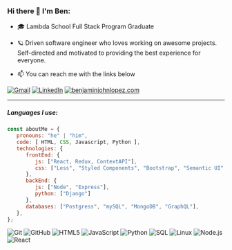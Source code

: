 ### Hi there 👋 I'm Ben:

- 🎓 Lambda School Full Stack Program Graduate
- 🪐 Driven software engineer who loves working on awesome projects. Self-directed and motivated to providing the best experience for everyone.

- :mailbox: You can reach me with the links below

[![Gmail](https://img.shields.io/badge/-GMAIL-D14836?style=for-the-badge&logo=gmail&logoColor=white)](mailto:benjaminjohnlopez@gmail.com)
[![LinkedIn](https://img.shields.io/badge/-LINKEDIN-0077B5?style=for-the-badge&logo=linkedin&logoColor=white)](https://www.linkedin.com/in/benjaminjohnlopez)
[![benjaminjohnlopez.com](https://img.shields.io/badge/-BENJAMINJOHNLOPEZ.COM-000000?style=for-the-badge&logo=react&logoColor=white)](https://benjaminjohnlopez.com)

---------------------------------------------------------------------------------------------------------------------------------------------------------------------------------

##### Languages I use:

```javascript
const aboutMe = {
   pronouns: "he" | "him",
   code: [ HTML, CSS, Javascript, Python ],
   technologies: {
      frontEnd: {
         js: ["React, Redux, ContextAPI"],
         css: ["Less", "Styled Components", "Bootstrap", "Semantic UI", "AntD", "Tailwind"]
      },
      backEnd: {
         js: ["Node", "Express"],
         python: ["Django"]
      },
      databases: ["Postgress", "mySQL", "MongoDB", "GraphQL"],
   },
};
```
![Git](https://img.shields.io/badge/-Git-222222?style=flat&logo=git&logoColor=F05032)
![GitHub](https://img.shields.io/badge/-GitHub-222222?style=flat&logo=github&logoColor=181717)
![HTML5](https://img.shields.io/badge/-HTML5-000000?style=flat&logo=html5)
![JavaScript](https://img.shields.io/badge/-JavaScript-000000?style=flat&logo=javascript)
![Python](https://img.shields.io/badge/-Python-000000?style=flat&logo=python)
![SQL](https://img.shields.io/badge/-SQL-000000?style=flat&logo=postgresql)
![Linux](https://img.shields.io/badge/-Linux-222222?style=flat&logo=linux&logoColor=FCC624)
![Node.js](https://img.shields.io/badge/-Node.js-222222?style=flat&logo=node.js&logoColor=339933)
![React](https://img.shields.io/badge/-React-222222?style=flat&logo=React&logoColor=61DAFB)
